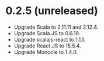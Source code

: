 0.2.5 (unreleased)
==================

* Upgrade Scala to 2.11.11 and 2.12.4.
* Upgrade Scala.JS to 0.6.19.
* Upgrade scalajs-react to 1.1.1.
* Upgrade React.JS to 15.5.4.
* Upgrade Monocle to 1.4.0.


